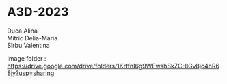 # A3D-2023

Duca Alina  <br />
Mitric Delia-Maria <br />
Sîrbu Valentina <br />


Image folder : https://drive.google.com/drive/folders/1KrtfnI6g9WFwshSkZCHlGv8jc4hR68jy?usp=sharing
